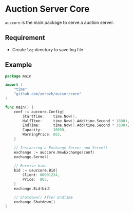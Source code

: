 # Auction Server Core

`auccore` is the main package to serve a auction server.

## Requirement

* Create `log` directory to save log file

## Example

```go
package main

import (
	"time"
	"github.com/zerozh/aucser/core"
)

func main() {
    conf := auccore.Config{
        StartTime:    time.Now(),
        HalfTime:     time.Now().Add(time.Second * 1800),
        EndTime:      time.Now().Add(time.Second * 3600),
        Capacity:     10000,
        WarningPrice: 863,
    }

    // Instancing a Exchange Server and Serve()
    exchange := auccore.NewExchange(conf)
    exchange.Serve()
    
    // Receive bids
    bid := &auccore.Bid{
        Client: 80001234,
        Price:  863,
    }
    exchange.Bid(bid)

    // Shutdown() After EndTime
    exchange.Shutdown()
}
```
